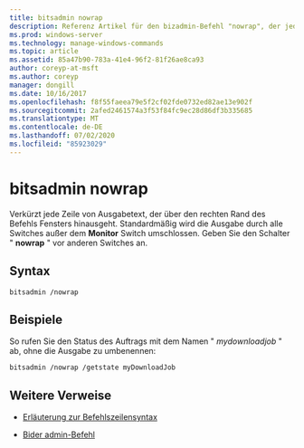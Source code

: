 ```yaml
---
title: bitsadmin nowrap
description: Referenz Artikel für den bizadmin-Befehl "nowrap", der jede Zeile von Ausgabetext abschneidet, der über den äußersten rechten Rand des Befehls Fensters hinausgeht.
ms.prod: windows-server
ms.technology: manage-windows-commands
ms.topic: article
ms.assetid: 85a47b90-783a-41e4-96f2-81f26ae8ca93
author: coreyp-at-msft
ms.author: coreyp
manager: dongill
ms.date: 10/16/2017
ms.openlocfilehash: f8f55faeea79e5f2cf02fde0732ed82ae13e902f
ms.sourcegitcommit: 2afed2461574a3f53f84fc9ec28d86df3b335685
ms.translationtype: MT
ms.contentlocale: de-DE
ms.lasthandoff: 07/02/2020
ms.locfileid: "85923029"
---
```

# <a name="bitsadmin-nowrap"></a>bitsadmin nowrap

Verkürzt jede Zeile von Ausgabetext, der über den rechten Rand des Befehls Fensters hinausgeht. Standardmäßig wird die Ausgabe durch alle Switches außer dem **Monitor** Switch umschlossen. Geben Sie den Schalter " **nowrap** " vor anderen Switches an.

## <a name="syntax"></a>Syntax

```
bitsadmin /nowrap
```

## <a name="examples"></a>Beispiele

So rufen Sie den Status des Auftrags mit dem Namen " *mydownloadjob* " ab, ohne die Ausgabe zu umbenennen:

```
bitsadmin /nowrap /getstate myDownloadJob
```

## <a name="additional-references"></a>Weitere Verweise

- [Erläuterung zur Befehlszeilensyntax](command-line-syntax-key.md)

- [Bider admin-Befehl](bitsadmin.md)
